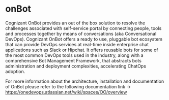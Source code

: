 # onBot
Cognizant OnBot provides an out of the box solution to resolve the challenges associated with self-service portal by
connecting people, tools and processes together by means of conversations (aka Conversational DevOps). Cognizant
OnBot offers a ready to use, pluggable bot ecosystem that can provide DevOps services at real-time inside enterprise
chat applications such as Slack or Hipchat. It offers reusable bots for some of the most common DevOps tools used in the
industry, along with a comprehensive Bot Management Framework, that abstracts bots administration and deployment
complexities, accelerating ChatOps adoption.

For more information about the architecture, installation and documentation of OnBot please refer to the following documentation link -> https://onedevops.atlassian.net/wiki/spaces/OO/overview
